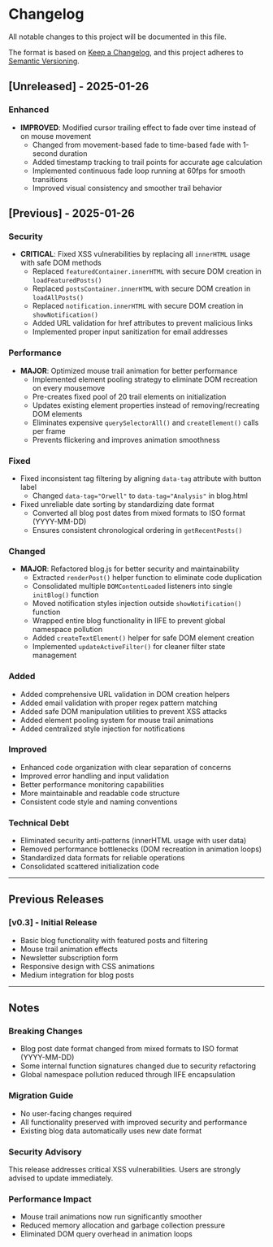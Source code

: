 # Changelog

All notable changes to this project will be documented in this file.

The format is based on [Keep a Changelog](https://keepachangelog.com/en/1.0.0/),
and this project adheres to [Semantic Versioning](https://semver.org/spec/v2.0.0.html).

## [Unreleased] - 2025-01-26

### Enhanced

- **IMPROVED**: Modified cursor trailing effect to fade over time instead of on mouse movement
  - Changed from movement-based fade to time-based fade with 1-second duration
  - Added timestamp tracking to trail points for accurate age calculation
  - Implemented continuous fade loop running at 60fps for smooth transitions
  - Improved visual consistency and smoother trail behavior

## [Previous] - 2025-01-26

### Security
- **CRITICAL**: Fixed XSS vulnerabilities by replacing all `innerHTML` usage with safe DOM methods
  - Replaced `featuredContainer.innerHTML` with secure DOM creation in `loadFeaturedPosts()`
  - Replaced `postsContainer.innerHTML` with secure DOM creation in `loadAllPosts()`
  - Replaced `notification.innerHTML` with secure DOM creation in `showNotification()`
  - Added URL validation for href attributes to prevent malicious links
  - Implemented proper input sanitization for email addresses

### Performance
- **MAJOR**: Optimized mouse trail animation for better performance
  - Implemented element pooling strategy to eliminate DOM recreation on every mousemove
  - Pre-creates fixed pool of 20 trail elements on initialization
  - Updates existing element properties instead of removing/recreating DOM elements
  - Eliminates expensive `querySelectorAll()` and `createElement()` calls per frame
  - Prevents flickering and improves animation smoothness

### Fixed
- Fixed inconsistent tag filtering by aligning `data-tag` attribute with button label
  - Changed `data-tag="Orwell"` to `data-tag="Analysis"` in blog.html
- Fixed unreliable date sorting by standardizing date format
  - Converted all blog post dates from mixed formats to ISO format (YYYY-MM-DD)
  - Ensures consistent chronological ordering in `getRecentPosts()`

### Changed
- **MAJOR**: Refactored blog.js for better security and maintainability
  - Extracted `renderPost()` helper function to eliminate code duplication
  - Consolidated multiple `DOMContentLoaded` listeners into single `initBlog()` function
  - Moved notification styles injection outside `showNotification()` function
  - Wrapped entire blog functionality in IIFE to prevent global namespace pollution
  - Added `createTextElement()` helper for safe DOM element creation
  - Implemented `updateActiveFilter()` for cleaner filter state management

### Added
- Added comprehensive URL validation in DOM creation helpers
- Added email validation with proper regex pattern matching
- Added safe DOM manipulation utilities to prevent XSS attacks
- Added element pooling system for mouse trail animations
- Added centralized style injection for notifications

### Improved
- Enhanced code organization with clear separation of concerns
- Improved error handling and input validation
- Better performance monitoring capabilities
- More maintainable and readable code structure
- Consistent code style and naming conventions

### Technical Debt
- Eliminated security anti-patterns (innerHTML usage with user data)
- Removed performance bottlenecks (DOM recreation in animation loops)
- Standardized data formats for reliable operations
- Consolidated scattered initialization code

---

## Previous Releases

### [v0.3] - Initial Release
- Basic blog functionality with featured posts and filtering
- Mouse trail animation effects
- Newsletter subscription form
- Responsive design with CSS animations
- Medium integration for blog posts

---

## Notes

### Breaking Changes
- Blog post date format changed from mixed formats to ISO format (YYYY-MM-DD)
- Some internal function signatures changed due to security refactoring
- Global namespace pollution reduced through IIFE encapsulation

### Migration Guide
- No user-facing changes required
- All functionality preserved with improved security and performance
- Existing blog data automatically uses new date format

### Security Advisory
This release addresses critical XSS vulnerabilities. Users are strongly advised to update immediately.

### Performance Impact
- Mouse trail animations now run significantly smoother
- Reduced memory allocation and garbage collection pressure
- Eliminated DOM query overhead in animation loops
